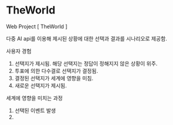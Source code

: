 # TheWorld
Web Project [ TheWorld ]


다중 AI api를 이용해 제시된 상황에 대한 선택과 결과를 시나리오로 제공함.

사용자 경험
1. 선택지가 제시됨. 해당 선택지는 정답이 정해지지 않은 상황이 위주.
2. 투표에 의한 다수결로 선택지가 결정됨.
3. 결정된 선택지가 세계에 영향을 미침.
4. 새로운 선택지가 제시됨.

세계에 영향을 미치는 과정
1. 선택된 이벤트 발생
2. 


